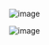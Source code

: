 
![image](https://github-readme-stats.vercel.app/api?username=ryeii)

![image](https://github-readme-stats.vercel.app/api/top-langs/?username=ryeii)
